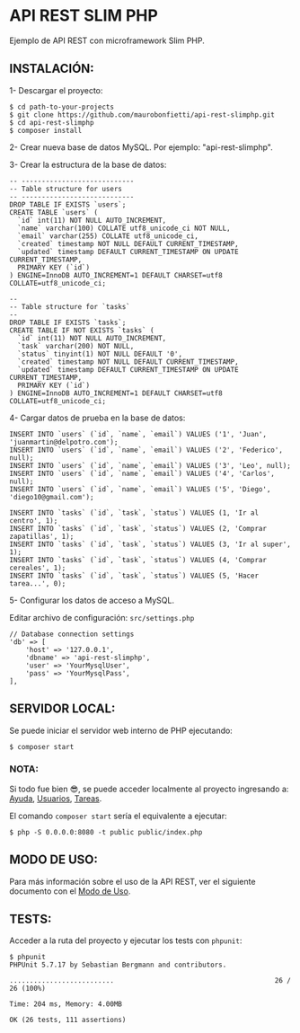 # API REST SLIM PHP

Ejemplo de API REST con microframework Slim PHP.


## INSTALACIÓN:

1- Descargar el proyecto:
```
$ cd path-to-your-projects
$ git clone https://github.com/maurobonfietti/api-rest-slimphp.git
$ cd api-rest-slimphp
$ composer install
```


2- Crear nueva base de datos MySQL. Por ejemplo: "api-rest-slimphp".


3- Crear la estructura de la base de datos:
```
-- ----------------------------
-- Table structure for users
-- ----------------------------
DROP TABLE IF EXISTS `users`;
CREATE TABLE `users` (
  `id` int(11) NOT NULL AUTO_INCREMENT,
  `name` varchar(100) COLLATE utf8_unicode_ci NOT NULL,
  `email` varchar(255) COLLATE utf8_unicode_ci,
  `created` timestamp NOT NULL DEFAULT CURRENT_TIMESTAMP,
  `updated` timestamp DEFAULT CURRENT_TIMESTAMP ON UPDATE CURRENT_TIMESTAMP,
  PRIMARY KEY (`id`)
) ENGINE=InnoDB AUTO_INCREMENT=1 DEFAULT CHARSET=utf8 COLLATE=utf8_unicode_ci;

--
-- Table structure for `tasks`
--
DROP TABLE IF EXISTS `tasks`;
CREATE TABLE IF NOT EXISTS `tasks` (
  `id` int(11) NOT NULL AUTO_INCREMENT,
  `task` varchar(200) NOT NULL,
  `status` tinyint(1) NOT NULL DEFAULT '0',
  `created` timestamp NOT NULL DEFAULT CURRENT_TIMESTAMP,
  `updated` timestamp DEFAULT CURRENT_TIMESTAMP ON UPDATE CURRENT_TIMESTAMP,
  PRIMARY KEY (`id`)
) ENGINE=InnoDB AUTO_INCREMENT=1 DEFAULT CHARSET=utf8 COLLATE=utf8_unicode_ci;
```


4- Cargar datos de prueba en la base de datos:
```
INSERT INTO `users` (`id`, `name`, `email`) VALUES ('1', 'Juan', 'juanmartin@delpotro.com');
INSERT INTO `users` (`id`, `name`, `email`) VALUES ('2', 'Federico', null);
INSERT INTO `users` (`id`, `name`, `email`) VALUES ('3', 'Leo', null);
INSERT INTO `users` (`id`, `name`, `email`) VALUES ('4', 'Carlos', null);
INSERT INTO `users` (`id`, `name`, `email`) VALUES ('5', 'Diego', 'diego10@gmail.com');

INSERT INTO `tasks` (`id`, `task`, `status`) VALUES (1, 'Ir al centro', 1);
INSERT INTO `tasks` (`id`, `task`, `status`) VALUES (2, 'Comprar zapatillas', 1);
INSERT INTO `tasks` (`id`, `task`, `status`) VALUES (3, 'Ir al super', 1);
INSERT INTO `tasks` (`id`, `task`, `status`) VALUES (4, 'Comprar cereales', 1);
INSERT INTO `tasks` (`id`, `task`, `status`) VALUES (5, 'Hacer tarea...', 0);
```


5- Configurar los datos de acceso a MySQL.

Editar archivo de configuración: `src/settings.php`
```
// Database connection settings
'db' => [
    'host' => '127.0.0.1',
    'dbname' => 'api-rest-slimphp',
    'user' => 'YourMysqlUser',
    'pass' => 'YourMysqlPass',
],
```


## SERVIDOR LOCAL:

Se puede iniciar el servidor web interno de PHP ejecutando:
```
$ composer start
```


### NOTA:

Si todo fue bien :sunglasses:, se puede acceder localmente al proyecto ingresando a: 
[Ayuda](http://localhost:8080), 
[Usuarios](http://localhost:8080/users), 
[Tareas](http://localhost:8080/tasks).

El comando `composer start` sería el equivalente a ejecutar:
```
$ php -S 0.0.0.0:8080 -t public public/index.php
```


## MODO DE USO:

Para más información sobre el uso de la API REST, ver el siguiente documento con el [Modo de Uso](DOC.md).


## TESTS:

Acceder a la ruta del proyecto y ejecutar los tests con `phpunit`:
```
$ phpunit
PHPUnit 5.7.17 by Sebastian Bergmann and contributors.

..........................                                        26 / 26 (100%)

Time: 204 ms, Memory: 4.00MB

OK (26 tests, 111 assertions)
```

